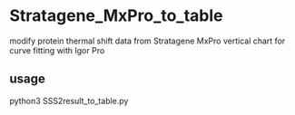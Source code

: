 # Stratagene_MxPro_to_table
modify protein thermal shift data from Stratagene MxPro vertical chart for curve fitting with Igor Pro

## usage
python3 SSS2result_to_table.py <your chart vertical data file name here>

